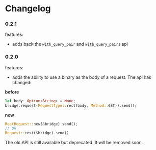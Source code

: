 # Changelog

### 0.2.1
features:
- adds back the `with_query_pair` and `with_query_pairs` api

### 0.2.0
features:
- adds the ability to use a binary as the body of a request. The api has changed:

**before**
```rust
let body: Option<String> = None;
bridge.request(RequestType::rest(body, Method::GET)).send();
```

**now**

```rust
RestRequest::new(&bridge).send();
// OR
Request::rest(&bridge).send()
```

The old API is still available but deprecated. It will be removed soon.